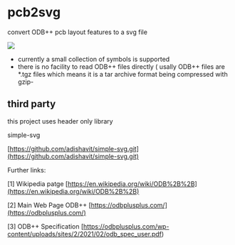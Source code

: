 # pcb2svg

convert  ODB++ pcb layout features  to a svg file


![](out.svg) 

* currently  a small collection of symbols is supported
* there is no facility to read ODB++ files directly ( usally  ODB++ files are *.tgz files which means  it 
is a tar archive  format being   compressed with gzip-



## 


## third party 


this project uses header only library 

simple-svg 


[https://github.com/adishavit/simple-svg.git](https://github.com/adishavit/simple-svg.git)


Further links:

[1] Wikipedia patge [https://en.wikipedia.org/wiki/ODB%2B%2B](https://en.wikipedia.org/wiki/ODB%2B%2B)

[2] Main Web Page  ODB++  [https://odbplusplus.com/](https://odbplusplus.com/)

[3] ODB++ Specification   [https://odbplusplus.com/wp-content/uploads/sites/2/2021/02/odb_spec_user.pdf)

